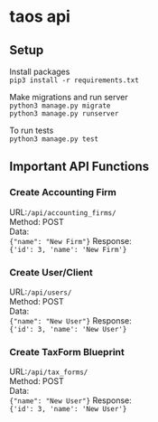# taos api

## Setup
Install packages  
`pip3 install -r requirements.txt`  

Make migrations and run server  
`python3 manage.py migrate`   
`python3 manage.py runserver`   

To run tests    
`python3 manage.py test`    
## Important API Functions

### Create Accounting Firm
URL:`/api/accounting_firms/`    
Method: POST    
Data:   
`{"name": "New Firm"}`
Response:   
`{'id': 3, 'name': 'New Firm'}`   

### Create User/Client
URL:`/api/users/`    
Method: POST    
Data:   
`{"name": "New User"}`
Response:   
`{'id': 3, 'name': 'New User'}`   

### Create TaxForm Blueprint
URL:`/api/tax_forms/`    
Method: POST    
Data:   
`{"name": "New User"}`
Response:   
`{'id': 3, 'name': 'New User'}`   


